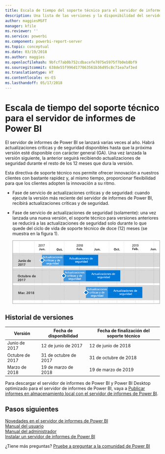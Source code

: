 ```yaml
---
title: Escala de tiempo del soporte técnico para el servidor de informes de Power BI
description: Una lista de las versiones y la disponibilidad del servidor de informes de Power BI.
author: maggiesMSFT
manager: kfile
ms.reviewer: ''
ms.service: powerbi
ms.component: powerbi-report-server
ms.topic: conceptual
ms.date: 03/19/2018
ms.author: maggies
ms.openlocfilehash: 9bfcf7ab0b752cdbacefe7075e5975f7b0eb8bf9
ms.sourcegitcommit: 638de55f996d177063561b36d95c8c71ea7af3ed
ms.translationtype: HT
ms.contentlocale: es-ES
ms.lasthandoff: 05/17/2018
---
```

# <a name="support-timeline-for-power-bi-report-server"></a>Escala de tiempo del soporte técnico para el servidor de informes de Power BI
El servidor de informes de Power BI se lanzará varias veces al año. Habrá actualizaciones críticas y de seguridad disponibles hasta que la próxima versión esté disponible con carácter general (GA). Una vez lanzada la versión siguiente, la anterior seguirá recibiendo actualizaciones de seguridad durante el resto de los 12 meses que dura la versión.

Esta directiva de soporte técnico nos permite ofrecer innovación a nuestros clientes con bastante rapidez y, al mismo tiempo, proporcionar flexibilidad para que los clientes adopten la innovación a su ritmo.

* Fase de servicio de actualizaciones críticas y de seguridad: cuando ejecute la versión más reciente del servidor de informes de Power BI, recibirá actualizaciones críticas y de seguridad.
* Fase de servicio de actualizaciones de seguridad (solamente): una vez lanzada una nueva versión, el soporte técnico para versiones anteriores se reducirá a las actualizaciones de seguridad solo durante lo que quede del ciclo de vida de soporte técnico de doce (12) meses (se muestra en la figura 1).

    ![Gráfico que ilustra el período de tiempo del soporte técnico](media/support-timeline/report-server-support-timeline-mar-2018.png)

## <a name="version-history"></a>Historial de versiones
| **Versión** | **Fecha de disponibilidad** | **Fecha de finalización del soporte técnico** |
| --- | --- | --- |
| Junio de 2017 |12 de junio de 2017 |12 de junio de 2018 |
| Octubre de 2017 |31 de octubre de 2017 |31 de octubre de 2018 |
| Marzo de 2018 | 19 de marzo de 2018 | 19 de marzo de 2019 |

Para descargar el servidor de informes de Power BI y Power BI Desktop optimizado para el servidor de informes de Power BI, vaya a [Publicar informes en almacenamiento local con el servidor de informes de Power BI](https://powerbi.microsoft.com/report-server/).

## <a name="next-steps"></a>Pasos siguientes
[Novedades en el servidor de informes de Power BI](whats-new.md)  
[Manual del usuario](user-handbook-overview.md)  
[Manual del administrador](admin-handbook-overview.md)  
[Instalar un servidor de informes de Power BI](install-report-server.md)  

¿Tiene más preguntas? [Pruebe a preguntar a la comunidad de Power BI](https://community.powerbi.com/)

